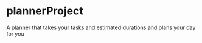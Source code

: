 # plannerProject
A planner that takes your tasks and estimated durations and plans your day for you

